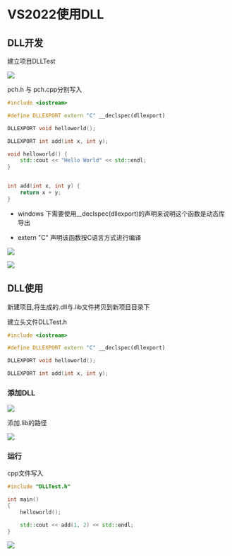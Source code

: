 <!--
 * @Description: 
 * @Version: 1.0
 * @Author: 
 * @Email: 
 * @Date: 2023-11-09 21:31:16
 * @LastEditors: Please set LastEditors
 * @LastEditTime: 2024-02-06 19:47:46
-->

# VS2022使用DLL


## DLL开发

建立项目DLLTest

![](https://cdn.hurra.ltd/img/20231109213828.png)

pch.h 与 pch.cpp分别写入

```c++
#include <iostream>

#define DLLEXPORT extern "C" __declspec(dllexport)

DLLEXPORT void helloworld();

DLLEXPORT int add(int x, int y);
```

```c++
void helloworld() {
    std::cout << "Hello World" << std::endl;
}


int add(int x, int y) {
    return x + y;
}
```

- windows 下需要使用\_\_declspec(dllexport)的声明来说明这个函数是动态库导出

- extern "C" 声明该函数按C语言方式进行编译

![](https://cdn.hurra.ltd/img/20231109220258.png)


![](https://cdn.hurra.ltd/img/20231109220434.png)

## DLL使用

新建项目,将生成的.dll与.lib文件拷贝到新项目目录下

建立头文件DLLTest.h

```c++
#include <iostream>

#define DLLEXPORT extern "C" __declspec(dllexport)

DLLEXPORT void helloworld();

DLLEXPORT int add(int x, int y);
```

### 添加DLL

![](https://cdn.hurra.ltd/img/20231109221318.png)

添加.lib的路径

![](https://cdn.hurra.ltd/img/20231109221410.png)


### 运行

cpp文件写入

```c++
#include "DLLTest.h"

int main()
{
    helloworld();

    std::cout << add(1, 2) << std::endl;
}
```

![](https://cdn.hurra.ltd/img/20231109221606.png)
